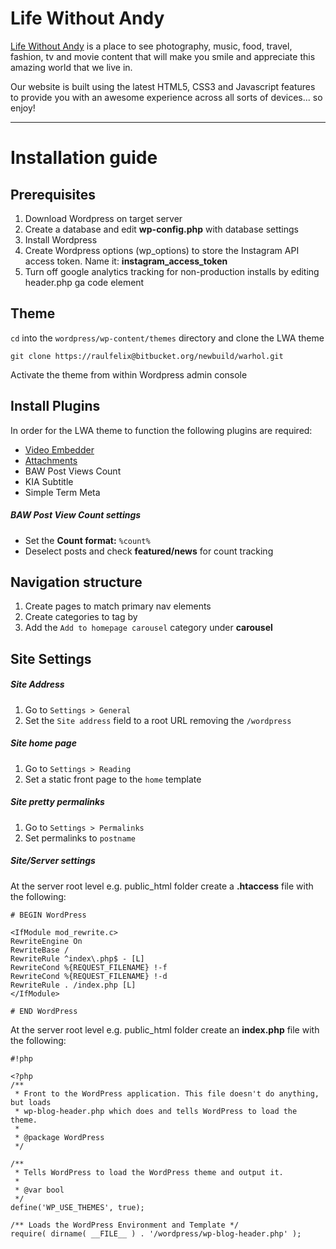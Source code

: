 Life Without Andy
======
[Life Without Andy](http://www.lifewithoutandy.com) is a place to see photography, music, food, travel, fashion, tv and movie content that will make you smile and appreciate this amazing world that we live in.

Our website is built using the latest HTML5, CSS3 and Javascript features to provide you with an awesome experience across all sorts of devices... so enjoy!

-----------------------

# Installation guide #

## Prerequisites ##
1. Download Wordpress on target server
2. Create a database and edit **wp-config.php** with database settings
3. Install Wordpress
4. Create Wordpress options (wp_options) to store the Instagram API access token. Name it: **instagram_access_token**
5. Turn off google analytics tracking for non-production installs by editing header.php ga code element


## Theme ##
` cd ` into the `wordpress/wp-content/themes` directory and clone the LWA theme
``` 
git clone https://raulfelix@bitbucket.org/newbuild/warhol.git
```
Activate the theme from within Wordpress admin console

## Install Plugins ##
In order for the LWA theme to function the following plugins are required:

* [Video Embedder](http://nextgenthemes.com/plugins/advanced-responsive-video-embedder/)
* [Attachments](https://github.com/jchristopher/attachments)
* BAW Post Views Count
* KIA Subtitle
* Simple Term Meta

##### BAW Post View Count settings #####

* Set the **Count format:**  `%count%`
* Deselect posts and check **featured/news** for count tracking

## Navigation structure ##
1. Create pages to match primary nav elements
2. Create categories to tag by
3. Add the `Add to homepage carousel` category under **carousel**

## Site Settings ##
##### Site Address #####
1. Go to `Settings > General`
2. Set the `Site address` field to a root URL removing the `/wordpress`

##### Site home page #####
1. Go to `Settings > Reading`
2. Set a static front page to the `home` template

##### Site pretty permalinks #####
1. Go to `Settings > Permalinks`
2. Set permalinks to `postname`

##### Site/Server settings #####
At the server root level e.g. public_html folder create a **.htaccess** file with the following:

```
# BEGIN WordPress

<IfModule mod_rewrite.c>
RewriteEngine On
RewriteBase /
RewriteRule ^index\.php$ - [L]
RewriteCond %{REQUEST_FILENAME} !-f
RewriteCond %{REQUEST_FILENAME} !-d
RewriteRule . /index.php [L]
</IfModule>

# END WordPress
```

At the server root level e.g. public_html folder create an **index.php** file with the following:


```
#!php

<?php
/**
 * Front to the WordPress application. This file doesn't do anything, but loads
 * wp-blog-header.php which does and tells WordPress to load the theme.
 *
 * @package WordPress
 */

/**
 * Tells WordPress to load the WordPress theme and output it.
 *
 * @var bool
 */
define('WP_USE_THEMES', true);

/** Loads the WordPress Environment and Template */
require( dirname( __FILE__ ) . '/wordpress/wp-blog-header.php' );

```